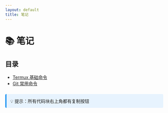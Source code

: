 ```yaml
---
layout: default
title: 笔记
---
```


# 📚 笔记

## 目录
- [Termux 基础命令](termux)
- [Git 常用命令](git)

<div class="tip">
💡 提示：所有代码块右上角都有复制按钮
</div>

<style>
.tip {
  background: #e7f3fe;
  border-left: 4px solid #2196F3;
  padding: 12px;
  border-radius: 4px;
  margin-top: 24px;
}
</style>
